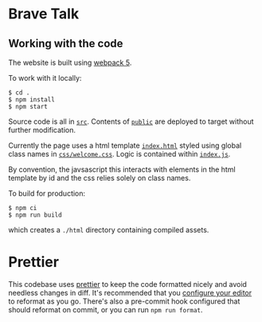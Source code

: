 # Brave Talk

## Working with the code

The website is built using [webpack 5](https:://webpack.js.org).

To work with it locally:

    $ cd .
    $ npm install
    $ npm start

Source code is all in [`src`](./src). Contents of [`public`](./public) are deployed to target without further modification.

Currently the page uses a html template [`index.html`](./src/index.html) styled using global class names in [`css/welcome.css`](./src/css/welcome/css). Logic is contained within [`index.js`](./src/index.js).

By convention, the javsascript this interacts with elements in the html template by id and the css relies solely on class names.

To build for production:

    $ npm ci
    $ npm run build

which creates a `./html` directory containing compiled assets.

# Prettier

This codebase uses [prettier](https://prettier.io/) to keep the code formatted nicely and avoid needless changes in diff. It's recommended
that you [configure your editor](https://prettier.io/docs/en/editors.html) to reformat as you go. There's also a pre-commit hook configured that should
reformat on commit, or you can run `npm run format`.
